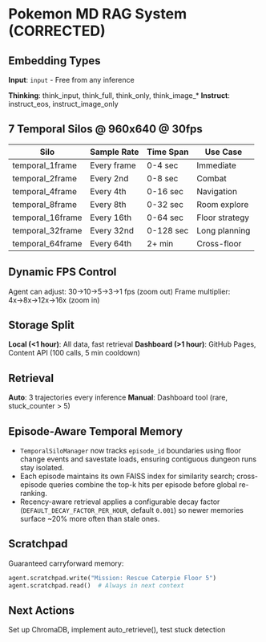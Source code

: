# Pokemon MD RAG System (CORRECTED)

## Embedding Types

**Input**: `input` - Free from any inference

**Thinking**: think_input, think_full, think_only, think_image_*
**Instruct**: instruct_eos, instruct_image_only

## 7 Temporal Silos @ 960x640 @ 30fps

| Silo | Sample Rate | Time Span | Use Case |
|------|-------------|-----------|----------|
| temporal_1frame | Every frame | 0-4 sec | Immediate |
| temporal_2frame | Every 2nd | 0-8 sec | Combat |
| temporal_4frame | Every 4th | 0-16 sec | Navigation |
| temporal_8frame | Every 8th | 0-32 sec | Room explore |
| temporal_16frame | Every 16th | 0-64 sec | Floor strategy |
| temporal_32frame | Every 32nd | 0-128 sec | Long planning |
| temporal_64frame | Every 64th | 2+ min | Cross-floor |

## Dynamic FPS Control

Agent can adjust: 30→10→5→3→1 fps (zoom out)
Frame multiplier: 4x→8x→12x→16x (zoom in)

## Storage Split

**Local (<1 hour)**: All data, fast retrieval
**Dashboard (>1 hour)**: GitHub Pages, Content API (100 calls, 5 min cooldown)

## Retrieval

**Auto**: 3 trajectories every inference
**Manual**: Dashboard tool (rare, stuck_counter > 5)

## Episode-Aware Temporal Memory

- `TemporalSiloManager` now tracks `episode_id` boundaries using floor change events and savestate loads, ensuring contiguous dungeon runs stay isolated.
- Each episode maintains its own FAISS index for similarity search; cross-episode queries combine the top-k hits per episode before global re-ranking.
- Recency-aware retrieval applies a configurable decay factor (`DEFAULT_DECAY_FACTOR_PER_HOUR`, default `0.001`) so newer memories surface ~20% more often than stale ones.

## Scratchpad

Guaranteed carryforward memory:
```python
agent.scratchpad.write("Mission: Rescue Caterpie Floor 5")
agent.scratchpad.read()  # Always in next context
```

## Next Actions

Set up ChromaDB, implement auto_retrieve(), test stuck detection
